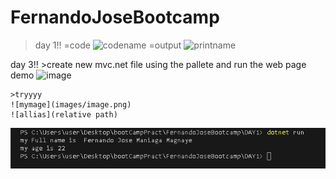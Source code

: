 # FernandoJoseBootcamp
>day 1!!
=code 
![codename](FernandoJoseBootcamp\images\printNamecode.png)
=output
![printname](FernandoJoseBootcamp\images\image.png)

day 3!!
    >create new mvc.net file using the pallete and run the web page demo
![image](https://github.com/Fernaniii/FernandoJoseBootcamp/assets/145454557/d939cce0-21ac-45d1-b15b-278102ee9ad1)

    >tryyyy
    ![mymage](images/image.png)
    ![allias](relative path)
![mymage](images/image.png)

